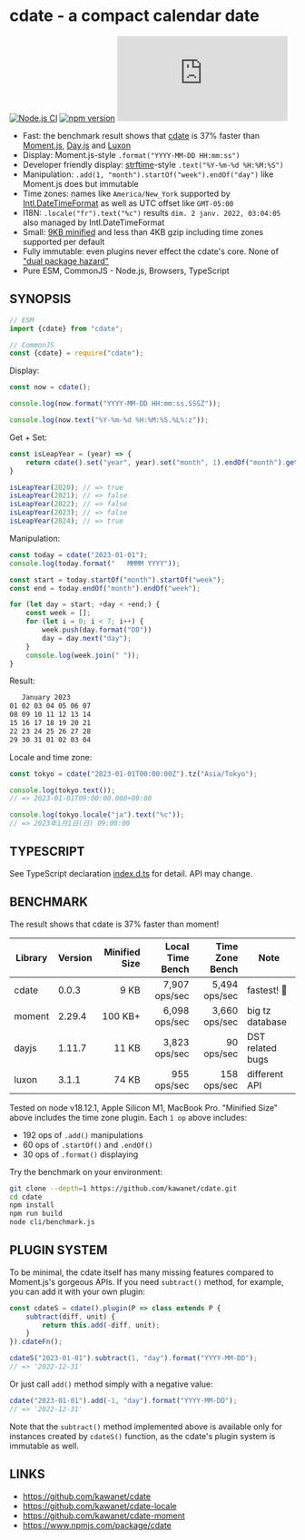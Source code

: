 # cdate - a compact calendar date

[![Node.js CI](https://github.com/kawanet/cdate/workflows/Node.js%20CI/badge.svg?branch=main)](https://github.com/kawanet/cdate/actions/)
[![npm version](https://img.shields.io/npm/v/cdate)](https://www.npmjs.com/package/cdate)
[![gzip size](https://img.badgesize.io/https://unpkg.com/cdate/dist/cdate.min.js?compression=gzip)](https://unpkg.com/cdate/dist/cdate.min.js)

- Fast: the benchmark result shows that [cdate](https://github.com/kawanet/cdate) is 37% faster than 
  [Moment.js](https://www.npmjs.com/package/moment), 
  [Day.js](https://www.npmjs.com/package/dayjs) and
  [Luxon](https://www.npmjs.com/package/luxon)
- Display: Moment.js-style `.format("YYYY-MM-DD HH:mm:ss")`
- Developer friendly display: [strftime](https://man.openbsd.org/strftime.3)-style `.text("%Y-%m-%d %H:%M:%S")`
- Manipulation: `.add(1, "month").startOf("week").endOf("day")` like Moment.js does but immutable
- Time zones: names like `America/New_York` supported by
  [Intl.DateTimeFormat](https://developer.mozilla.org/docs/Web/JavaScript/Reference/Global_Objects/Intl/DateTimeFormat/DateTimeFormat)
  as well as UTC offset like `GMT-05:00`
- I18N: `.locale("fr").text("%c")` results `dim. 2 janv. 2022, 03:04:05` also managed by Intl.DateTimeFormat
- Small: [9KB minified](https://cdn.jsdelivr.net/npm/cdate/dist/cdate.min.js) and less than 4KB gzip including time zones supported per default
- Fully immutable: even plugins never effect the cdate's core.
  None of ["dual package hazard"](https://nodejs.org/api/packages.html#dual-package-hazard)
- Pure ESM, CommonJS - Node.js, Browsers, TypeScript

## SYNOPSIS

```js
// ESM
import {cdate} from "cdate";

// CommonJS
const {cdate} = require("cdate"); 
```

Display:

```js
const now = cdate();

console.log(now.format("YYYY-MM-DD HH:mm:ss.SSSZ"));

console.log(now.text("%Y-%m-%d %H:%M:%S.%L%:z"));
```

Get + Set:

```js
const isLeapYear = (year) => {
    return cdate().set("year", year).set("month", 1).endOf("month").get("date") === 29;
}

isLeapYear(2020); // => true
isLeapYear(2021); // => false
isLeapYear(2022); // => false
isLeapYear(2023); // => false
isLeapYear(2024); // => true
```

Manipulation:

```js
const today = cdate("2023-01-01");
console.log(today.format("   MMMM YYYY"));

const start = today.startOf("month").startOf("week");
const end = today.endOf("month").endOf("week");

for (let day = start; +day < +end;) {
    const week = [];
    for (let i = 0; i < 7; i++) {
        week.push(day.format("DD"))
        day = day.next("day");
    }
    console.log(week.join(" "));
}
```

Result:

```txt
   January 2023
01 02 03 04 05 06 07
08 09 10 11 12 13 14
15 16 17 18 19 20 21
22 23 24 25 26 27 28
29 30 31 01 02 03 04
```

Locale and time zone:

```js
const tokyo = cdate("2023-01-01T00:00:00Z").tz("Asia/Tokyo");

console.log(tokyo.text());
// => 2023-01-01T09:00:00.000+09:00

console.log(tokyo.locale("ja").text("%c"));
// => 2023年1月1日(日) 09:00:00
```

## TYPESCRIPT

See TypeScript declaration [index.d.ts](https://github.com/kawanet/cdate/blob/main/index.d.ts) for detail. API may
change.

## BENCHMARK

The result shows that cdate is 37% faster than moment!

| Library | Version | Minified Size | Local Time Bench | Time Zone Bench | Note             | 
|---------|---------|--------------:|-----------------:|----------------:|------------------|
| cdate   | 0.0.3   |          9 KB |    7,907 ops/sec |   5,494 ops/sec | fastest! 🍺      |
| moment  | 2.29.4  |       100 KB+ |    6,098 ops/sec |   3,660 ops/sec | big tz database  |
| dayjs   | 1.11.7  |         11 KB |    3,823 ops/sec |      90 ops/sec | DST related bugs |
| luxon   | 3.1.1   |         74 KB |      955 ops/sec |     158 ops/sec | different API    |

Tested on node v18.12.1, Apple Silicon M1, MacBook Pro.
"Minified Size" above includes the time zone plugin.
Each `1 op` above includes:

- 192 ops of `.add()` manipulations
- 60 ops of `.startOf()` and `.endOf()`
- 30 ops of `.format()` displaying

Try the benchmark on your environment:

```sh
git clone --depth=1 https://github.com/kawanet/cdate.git
cd cdate
npm install
npm run build 
node cli/benchmark.js
```

## PLUGIN SYSTEM

To be minimal, the cdate itself has many missing features compared to Moment.js's gorgeous APIs.
If you need `subtract()` method, for example, you can add it with your own plugin:

```js
const cdateS = cdate().plugin(P => class extends P {
    subtract(diff, unit) {
        return this.add(-diff, unit);
    }
}).cdateFn();

cdateS("2023-01-01").subtract(1, "day").format("YYYY-MM-DD");
// => '2022-12-31'
```

Or just call `add()` method simply with a negative value:

```js
cdate("2023-01-01").add(-1, "day").format("YYYY-MM-DD");
// => '2022-12-31'
```

Note that the `subtract()` method implemented above is available only for instances created by `cdateS()` function,
as the cdate's plugin system is immutable as well.

## LINKS

- https://github.com/kawanet/cdate
- https://github.com/kawanet/cdate-locale
- https://github.com/kawanet/cdate-moment
- https://www.npmjs.com/package/cdate
